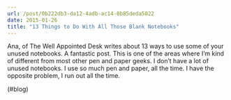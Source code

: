 ```yaml
---
url: /post/0b222db3-da12-4adb-ac14-0b85deda5022
date: 2015-01-26
title: "13 Things to Do With All Those Blank Notebooks"
---
```


Ana, of The Well Appointed Desk writes about 13 ways to use some of your unused notebooks. A fantastic post. This is one of the areas where I&#8217;m kind of different from most other pen and paper geeks. I don&#8217;t have a lot of unused notebooks. I use so much pen and paper, all the time. I have the opposite problem, I run out all the time.



(#blog)